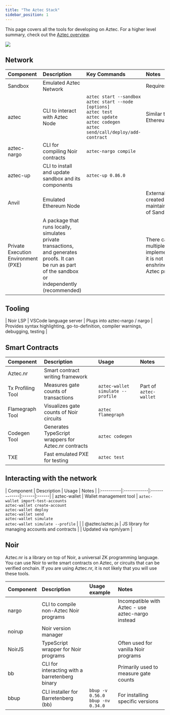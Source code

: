 ```yaml
---
title: "The Aztec Stack"
sidebar_position: 1
---
```


This page covers all the tools for developing on Aztec. For a higher level summary, check out the [Aztec overview](../../index.mdx).

<img src="/img/aztec_tech_stack.png" />

## Network

| Component | Description | Key Commands | Notes |
|:----------|:------------|:-------------|:-------------|
| Sandbox | Emulated Aztec Network | | Requires Docker | A local Aztec node and bundle of CLI tools: aztec, aztec-nargo, aztec-up, aztec-wallet |
| aztec | CLI to interact with Aztec Node | `aztec start --sandbox`<br/>`aztec start --node [options]`<br/>`aztec test`<br/>`aztec update`<br/>`aztec codegen`<br/>`aztec send/call/deploy/add-contract` | Similar to Ethereum's Geth |
| aztec-nargo | CLI for compiling Noir contracts | `aztec-nargo compile` | |s
| aztec-up | CLI to install and update sandbox and its components | `aztec-up 0.86.0` | |
| Anvil | Emulated Ethereum Node | | Externally created & maintained, part of Sandbox |
| Private Execution Environment (PXE) | A package that runs locally, simulates private transactions, and generates proofs. It can be run as part of the sandbox or independently (recommended)| | There can be multiple PXE implementations, it is not enshrined in the Aztec protocol |

## Tooling

| Noir LSP | VSCode language server | Plugs into aztec-nargo / nargo | Provides syntax highlighting, go-to-definition, compiler warnings, debugging, testing |

## Smart Contracts

| Component | Description | Usage | Notes |
|:----------|:------------|:------|:-------------|
| Aztec.nr | Smart contract writing framework | | | Similar to Solidity |
| Tx Profiling Tool | Measures gate counts of transactions | `aztec-wallet simulate --profile` | Part of `aztec-wallet` |
| Flamegraph Tool | Visualizes gate counts of Noir circuits | `aztec flamegraph` | | Part of `aztec` command |
| Codegen Tool | Generates TypeScript wrappers for Aztec.nr contracts | `aztec codegen` | | Part of `aztec` command |
| TXE | Fast emulated PXE for testing | `aztec test` | | Faster than PXE, similar to Foundry |

## Interacting with the network

| Component | Description | Usage | Notes |
|:----------|:------------|:-------------|:------|:------|
| aztec-wallet | Wallet management tool | `aztec-wallet import-test-accounts`<br/>`aztec-wallet create-account`<br/>`aztec-wallet deploy`<br/>`aztec-wallet send`<br/>`aztec-wallet simulate`<br/>`aztec-wallet simulate --profile` |  |
| @aztec/aztec.js | JS library for managing accounts and contracts | | Updated via npm/yarn |

## Noir

Aztec.nr is a library on top of Noir, a universal ZK programming language. You can use Noir to write smart contracts on Aztec, or circuits that can be verified onchain. If you are using Aztec.nr, it is not likely that you will use these tools.

| Component | Description | Usage example | Notes |
|:----------|:------------|:-------------|:------|
| nargo | CLI to compile non-Aztec Noir programs | | Incompatible with Aztec - use aztec-nargo instead |
| noirup | Noir version manager | | |
| NoirJS | TypeScript wrapper for Noir programs | | Often used for vanilla Noir programs |
| bb | CLI for interacting with a barretenberg binary | | Primarily used to measure gate counts |
| bbup | CLI installer for Barretenberg (bb) | `bbup -v 0.56.0`<br/>`bbup -nv 0.34.0` | For installing specific versions |
